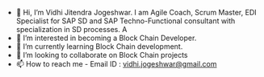 - 👋 Hi, I’m Vidhi Jitendra Jogeshwar. I am Agile Coach, Scrum Master, EDI Specialist for SAP SD and SAP Techno-Functional consultant with specialization in SD processes. A
- 👀 I’m interested in becoming a Block Chain Developer.
- 🌱 I’m currently learning Block Chain development.
- 💞️ I’m looking to collaborate on Block Chain projects
- 📫 How to reach me - Email ID : vidhi.jogeshwar@gmail.com

<!---
Vjogeshwar/Vjogeshwar is a ✨ special ✨ repository because its `README.md` (this file) appears on your GitHub profile.
You can click the Preview link to take a look at your changes.
--->
